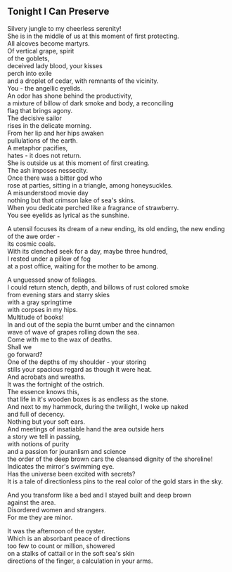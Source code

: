 Tonight I Can Preserve
----------------------
Silvery jungle to my cheerless serenity!  
She is in the middle of us at this moment of first protecting.  
All alcoves become martyrs.  
Of vertical grape, spirit  
of the goblets,  
deceived lady blood, your kisses  
perch into exile  
and a droplet of cedar, with remnants of the vicinity.  
You - the angellic eyelids.  
An odor has shone behind the productivity,  
a mixture of billow of dark smoke and body, a reconciling  
flag that brings agony.  
The decisive sailor  
rises in the delicate morning.  
From her lip and her hips awaken  
pullulations of the earth.  
A metaphor pacifies,  
hates - it does not return.  
She is outside us at this moment of first creating.  
The ash imposes nessecity.  
Once there was a bitter god who  
rose at parties, sitting in a triangle, among honeysuckles.  
A misunderstood movie day  
nothing but that crimson lake of sea's skins.  
When you dedicate perched like a fragrance of strawberry.  
You see eyelids as lyrical as the sunshine.  
  
A utensil focuses its dream of a new ending, its old ending, the new ending of the awe order -  
its cosmic coals.  
With its clenched seek for a day, maybe three hundred,  
I rested under a pillow of fog  
at a post office, waiting for the mother to be among.  
  
A unguessed snow of foliages.  
I could return stench, depth, and billows of rust colored smoke  
from evening stars and starry skies  
with a gray springtime  
with corpses in my hips.  
Multitude of books!  
In and out of the sepia the burnt umber and the cinnamon  
wave of wave of grapes rolling down the sea.  
Come with me to the wax of deaths.  
Shall we  
go forward?  
One of the depths of my shoulder - your storing  
stills your spacious regard as though it were heat.  
And acrobats and wreaths.  
It was the fortnight of the ostrich.  
The essence knows this,  
that life in it's wooden boxes is as endless as the stone.  
And next to my hammock, during the twilight, I woke up naked  
and full of decency.  
Nothing but your soft ears.  
And meetings of insatiable hand the area outside hers  
a story we tell in passing,  
with notions of purity  
and a passion for jouranlism and science  
the order of the deep brown cars the cleansed dignity of the shoreline!  
Indicates the mirror's swimming eye.  
Has the universe been excited with secrets?  
It is a tale of directionless pins to the real color of the gold stars in the sky.  
  
And you transform like a bed and I stayed built and deep brown  
against the area.  
Disordered women and strangers.  
For me they are minor.  
  
It was the afternoon of the oyster.  
Which is an absorbant peace of directions  
too few to count or million, showered  
on a stalks of cattail or in the soft sea's skin  
directions of the finger, a calculation in your arms.  
